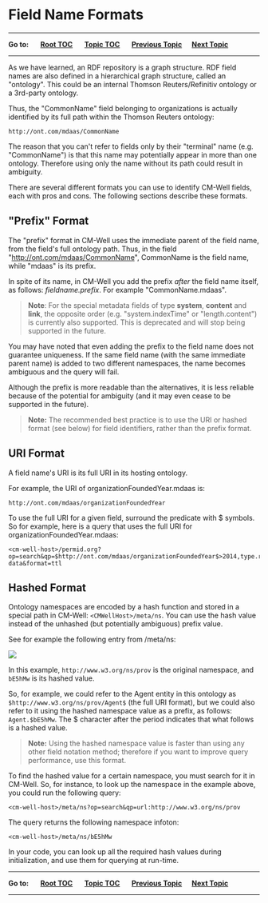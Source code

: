 # Field Name Formats

----

**Go to:** &nbsp;&nbsp;&nbsp;&nbsp; [**Root TOC**](CM-Well.RootTOC.md) &nbsp;&nbsp;&nbsp;&nbsp; [**Topic TOC**](API.TOC.md) &nbsp;&nbsp;&nbsp;&nbsp; [**Previous Topic**](API.FieldConditionSyntax.md)&nbsp;&nbsp;&nbsp;&nbsp; [**Next Topic**](API.FromAndToDatetimeFormatting.md)  

----

As we have learned, an RDF repository is a graph structure. RDF field names are also defined in a hierarchical graph structure, called an "ontology". This could be an internal Thomson Reuters/Refinitiv ontology or a 3rd-party ontology.

Thus, the "CommonName" field belonging to organizations is actually identified by its full path within the Thomson Reuters ontology:

    http://ont.com/mdaas/CommonName

The reason that you can't refer to fields only by their "terminal" name (e.g. "CommonName") is that this name may potentially appear in more than one ontology. Therefore using only the name without its path could result in ambiguity.

There are several different formats you can use to identify CM-Well fields, each with pros and cons. The following sections describe these formats.

## "Prefix" Format

The "prefix" format in CM-Well uses the immediate parent of the field name, from the field's full ontology path.
Thus, in the field "http://ont.com/mdaas/CommonName", CommonName is the field name, while "mdaas" is its prefix.

In spite of its name, in CM-Well you add the prefix *after* the field name itself, as follows: *fieldname.prefix*. For example "CommonName.mdaas".

>**Note**: For the special metadata fields of type **system**, **content** and **link**, the opposite order (e.g. "system.indexTime" or "length.content") is currently also supported. This is deprecated and will stop being supported in the future.

You may have noted that even adding the prefix to the field name does not guarantee uniqueness. If the same field name (with the same immediate parent name) is added to two different namespaces, the name becomes ambiguous and the query will fail.

Although the prefix is more readable than the alternatives, it is less reliable because of the potential for ambiguity (and it may even cease to be supported in the future).

>**Note:** The recommended best practice is to use the URI or hashed format (see below) for field identifiers, rather than the prefix format.

## URI Format

A field name's URI is its full URI in its hosting ontology.

For example, the URI of organizationFoundedYear.mdaas is:

    http://ont.com/mdaas/organizationFoundedYear

To use the full URI for a given field, surround the predicate with $ symbols. So for example, here is a query that uses the full URI for organizationFoundedYear.mdaas:

    <cm-well-host>/permid.org?op=search&qp=$http://ont.com/mdaas/organizationFoundedYear$>2014,type.rdf:Organization&with-data&format=ttl

## Hashed Format

Ontology namespaces are encoded by a hash function and stored in a special path in CM-Well: `<CMWellHost>/meta/ns`.
You can use the hash value instead of the unhashed (but potentially ambiguous) prefix value.

See for example the following entry from /meta/ns:

<img src="./_Images/Hashed-namespace.png">

In this example, `http://www.w3.org/ns/prov` is the original namespace, and `bE5hMw` is its hashed value.

So, for example, we could refer to the Agent entity in this ontology as `$http://www.w3.org/ns/prov/Agent$` (the full URI format), but we could also refer to it using the hashed namespace value as a prefix, as follows: `Agent.$bE5hMw`. The $ character after the period indicates that what follows is a hashed value.

> **Note:** Using the hashed namespace value is faster than using any other field notation method; therefore if you want to improve query performance, use this format.

To find the hashed value for a certain namespace, you must search for it in CM-Well. So, for instance, to look up the namespace in the example above, you could run the following query:

    <cm-well-host>/meta/ns?op=search&qp=url:http://www.w3.org/ns/prov

The query returns the following namespace infoton:

    <cm-well-host>/meta/ns/bE5hMw

In your code, you can look up all the required hash values during initialization, and use them for querying at run-time.

----

**Go to:** &nbsp;&nbsp;&nbsp;&nbsp; [**Root TOC**](CM-Well.RootTOC.md) &nbsp;&nbsp;&nbsp;&nbsp; [**Topic TOC**](API.TOC.md) &nbsp;&nbsp;&nbsp;&nbsp; [**Previous Topic**](API.FieldConditionSyntax.md)&nbsp;&nbsp;&nbsp;&nbsp; [**Next Topic**](API.FromAndToDatetimeFormatting.md)  

----
